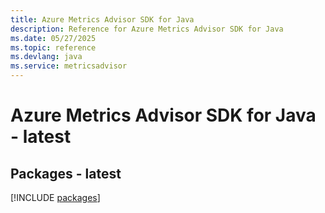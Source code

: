 ```yaml
---
title: Azure Metrics Advisor SDK for Java
description: Reference for Azure Metrics Advisor SDK for Java
ms.date: 05/27/2025
ms.topic: reference
ms.devlang: java
ms.service: metricsadvisor
---
```

# Azure Metrics Advisor SDK for Java - latest
## Packages - latest
[!INCLUDE [packages](metrics-advisor-index.md)]